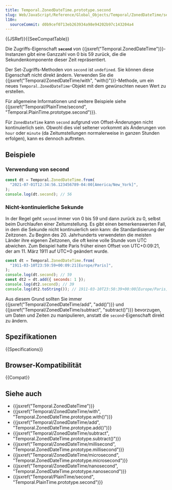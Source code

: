 ```yaml
---
title: Temporal.ZonedDateTime.prototype.second
slug: Web/JavaScript/Reference/Global_Objects/Temporal/ZonedDateTime/second
l10n:
  sourceCommit: d0b9cef0713eb263934a98e94202b97c143204a4
---
```


{{JSRef}}{{SeeCompatTable}}

Die Zugriffs-Eigenschaft **`second`** von {{jsxref("Temporal.ZonedDateTime")}}-Instanzen gibt eine Ganzzahl von 0 bis 59 zurück, die die Sekundenkomponente dieser Zeit repräsentiert.

Der Set-Zugriffs-Methoden von `second` ist `undefined`. Sie können diese Eigenschaft nicht direkt ändern. Verwenden Sie die {{jsxref("Temporal/ZonedDateTime/with", "with()")}}-Methode, um ein neues `Temporal.ZonedDateTime`-Objekt mit dem gewünschten neuen Wert zu erstellen.

Für allgemeine Informationen und weitere Beispiele siehe {{jsxref("Temporal/PlainTime/second", "Temporal.PlainTime.prototype.second")}}.

Für `ZonedDateTime` kann `second` aufgrund von Offset-Änderungen nicht kontinuierlich sein. Obwohl dies viel seltener vorkommt als Änderungen von `hour` oder `minute` (da Zeitumstellungen normalerweise in ganzen Stunden erfolgen), kann es dennoch auftreten.

## Beispiele

### Verwendung von second

```js
const dt = Temporal.ZonedDateTime.from(
  "2021-07-01T12:34:56.123456789-04:00[America/New_York]",
);
console.log(dt.second); // 56
```

### Nicht-kontinuierliche Sekunde

In der Regel geht `second` immer von 0 bis 59 und dann zurück zu 0, selbst beim Durchlaufen einer Zeitumstellung. Es gibt einen bemerkenswerten Fall, in dem die Sekunde nicht kontinuierlich sein kann: die Standardisierung der Zeitzonen. Zu Beginn des 20. Jahrhunderts verwendeten die meisten Länder ihre eigenen Zeitzonen, die oft keine volle Stunde vom UTC abwichen. Zum Beispiel hatte Paris früher einen Offset von UTC+0:09:21, der am 11. März 1911 auf UTC+0 geändert wurde.

```js
const dt = Temporal.ZonedDateTime.from(
  "1911-03-10T23:59:59+00:09:21[Europe/Paris]",
);
console.log(dt.second); // 59
const dt2 = dt.add({ seconds: 1 });
console.log(dt2.second); // 39
console.log(dt2.toString()); // 1911-03-10T23:50:39+00:00[Europe/Paris]
```

Aus diesem Grund sollten Sie immer {{jsxref("Temporal/ZonedDateTime/add", "add()")}} und {{jsxref("Temporal/ZonedDateTime/subtract", "subtract()")}} bevorzugen, um Daten und Zeiten zu manipulieren, anstatt die `second`-Eigenschaft direkt zu ändern.

## Spezifikationen

{{Specifications}}

## Browser-Kompatibilität

{{Compat}}

## Siehe auch

- {{jsxref("Temporal.ZonedDateTime")}}
- {{jsxref("Temporal/ZonedDateTime/with", "Temporal.ZonedDateTime.prototype.with()")}}
- {{jsxref("Temporal/ZonedDateTime/add", "Temporal.ZonedDateTime.prototype.add()")}}
- {{jsxref("Temporal/ZonedDateTime/subtract", "Temporal.ZonedDateTime.prototype.subtract()")}}
- {{jsxref("Temporal/ZonedDateTime/millisecond", "Temporal.ZonedDateTime.prototype.millisecond")}}
- {{jsxref("Temporal/ZonedDateTime/microsecond", "Temporal.ZonedDateTime.prototype.microsecond")}}
- {{jsxref("Temporal/ZonedDateTime/nanosecond", "Temporal.ZonedDateTime.prototype.nanosecond")}}
- {{jsxref("Temporal/PlainTime/second", "Temporal.PlainTime.prototype.second")}}

